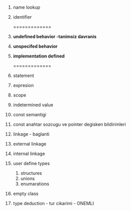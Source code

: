 1. name lookup

2. identifier

   =============

3. **undefined behavior -tanimsiz davranis**

4. **unspecifed behavior**

5. **implementation defined**

   =============

6. statement

7. expresion

8. scope

9. indetermined value

10. const semantigi

11. const anahtar sozcugu ve pointer degisken bildirimleri

12. linkage - baglanti

13. external linkage

14. internal linkage

15. user define types
    1. structures
    2. unions
    3. enumarations

16. empty class

17. type deduction - tur cikarimi - ONEMLI